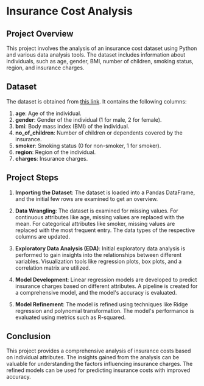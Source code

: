 # Insurance Cost Analysis

## Project Overview

This project involves the analysis of an insurance cost dataset using Python and various data analysis tools. The dataset includes information about individuals, such as age, gender, BMI, number of children, smoking status, region, and insurance charges.

## Dataset

The dataset is obtained from [this link](https://cf-courses-data.s3.us.cloud-object-storage.appdomain.cloud/IBMDeveloperSkillsNetwork-DA0101EN-Coursera/medical_insurance_dataset.csv). It contains the following columns:

1. **age**: Age of the individual.
2. **gender**: Gender of the individual (1 for male, 2 for female).
3. **bmi**: Body mass index (BMI) of the individual.
4. **no_of_children**: Number of children or dependents covered by the insurance.
5. **smoker**: Smoking status (0 for non-smoker, 1 for smoker).
6. **region**: Region of the individual.
7. **charges**: Insurance charges.

## Project Steps

1. **Importing the Dataset**: The dataset is loaded into a Pandas DataFrame, and the initial few rows are examined to get an overview.

2. **Data Wrangling**: The dataset is examined for missing values. For continuous attributes like age, missing values are replaced with the mean. For categorical attributes like smoker, missing values are replaced with the most frequent entry. The data types of the respective columns are updated.

3. **Exploratory Data Analysis (EDA)**: Initial exploratory data analysis is performed to gain insights into the relationships between different variables. Visualization tools like regression plots, box plots, and a correlation matrix are utilized.

4. **Model Development**: Linear regression models are developed to predict insurance charges based on different attributes. A pipeline is created for a comprehensive model, and the model's accuracy is evaluated.

5. **Model Refinement**: The model is refined using techniques like Ridge regression and polynomial transformation. The model's performance is evaluated using metrics such as R-squared.

## Conclusion

This project provides a comprehensive analysis of insurance costs based on individual attributes. The insights gained from the analysis can be valuable for understanding the factors influencing insurance charges. The refined models can be used for predicting insurance costs with improved accuracy.
